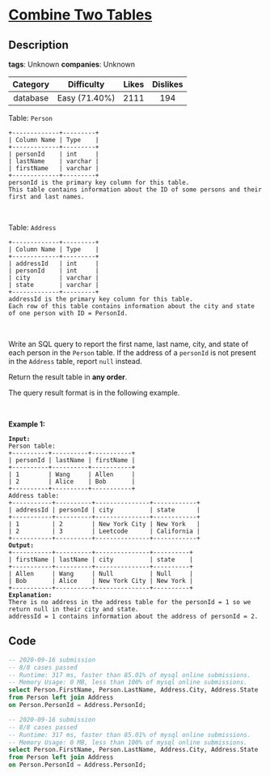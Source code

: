 # [Combine Two Tables](https://leetcode.com/problems/combine-two-tables/description/)

## Description

**tags**: Unknown
**companies**: Unknown

| Category | Difficulty | Likes | Dislikes |
| :------: | :--------: | :---: | :------: |
| database | Easy (71.40%) | 2111 | 194 |

<p>Table: <code>Person</code></p>

<pre><code>+-------------+---------+
| Column Name | Type    |
+-------------+---------+
| personId    | int     |
| lastName    | varchar |
| firstName   | varchar |
+-------------+---------+
personId is the primary key column for this table.
This table contains information about the ID of some persons and their first and last names.</code></pre>

<p>&nbsp;</p>

<p>Table: <code>Address</code></p>

<pre><code>+-------------+---------+
| Column Name | Type    |
+-------------+---------+
| addressId   | int     |
| personId    | int     |
| city        | varchar |
| state       | varchar |
+-------------+---------+
addressId is the primary key column for this table.
Each row of this table contains information about the city and state of one person with ID = PersonId.</code></pre>

<p>&nbsp;</p>

<p>Write an SQL query to report the first name, last name, city, and state of each person in the <code>Person</code> table. If the address of a <code>personId</code> is not present in the <code>Address</code> table, report <code>null</code> instead.</p>

<p>Return the result table in <strong>any order</strong>.</p>

<p>The query result format is in the following example.</p>

<p>&nbsp;</p>
<p><strong>Example 1:</strong></p>

<pre><code><strong>Input:</strong>
Person table:
+----------+----------+-----------+
| personId | lastName | firstName |
+----------+----------+-----------+
| 1        | Wang     | Allen     |
| 2        | Alice    | Bob       |
+----------+----------+-----------+
Address table:
+-----------+----------+---------------+------------+
| addressId | personId | city          | state      |
+-----------+----------+---------------+------------+
| 1         | 2        | New York City | New York   |
| 2         | 3        | Leetcode      | California |
+-----------+----------+---------------+------------+
<strong>Output:</strong>
+-----------+----------+---------------+----------+
| firstName | lastName | city          | state    |
+-----------+----------+---------------+----------+
| Allen     | Wang     | Null          | Null     |
| Bob       | Alice    | New York City | New York |
+-----------+----------+---------------+----------+
<strong>Explanation:</strong>
There is no address in the address table for the personId = 1 so we return null in their city and state.
addressId = 1 contains information about the address of personId = 2.</code></pre>

## Code

```sql
-- 2020-09-16 submission
-- 8/8 cases passed
-- Runtime: 317 ms, faster than 85.01% of mysql online submissions.
-- Memory Usage: 0 MB, less than 100% of mysql online submissions.
select Person.FirstName, Person.LastName, Address.City, Address.State
from Person left join Address
on Person.PersonId = Address.PersonId;
```

```sql
-- 2020-09-16 submission
-- 8/8 cases passed
-- Runtime: 317 ms, faster than 85.01% of mysql online submissions.
-- Memory Usage: 0 MB, less than 100% of mysql online submissions.
select Person.FirstName, Person.LastName, Address.City, Address.State
from Person left join Address
on Person.PersonId = Address.PersonId;
```

